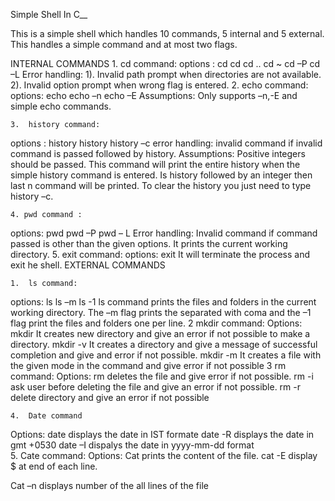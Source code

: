 Simple Shell In C__

This is a simple shell which handles 10 commands, 5 internal and 5 external. This handles a simple command and at most two flags.

INTERNAL COMMANDS
    1. cd command: 
options : cd <filename>
	      cd
	      cd ..
	      cd ~
		      cd –P <filename>
		      cd –L <filename>
Error handling: 1). Invalid path prompt when directories are not available.
			2). Invalid option prompt when wrong flag is entered.
    2. echo command:
options:  echo <string>
		     echo –n <string>
		     echo –E <string>
	Assumptions: Only supports –n,-E and simple echo commands.

    3.  history command:
options : history
	     history <integer number>
	     history –c
error handling: invalid command if invalid command is passed followed by history.
Assumptions: Positive integers should be passed.
	This command will print the entire history when the simple history command is entered. Is history followed by an integer then last n command will be printed. To clear the history you just need to type history –c.

    4. pwd command :
options: pwd
	     pwd –P
	     pwd – L
Error handling: Invalid command if command passed is other than the given options.
It prints the current working directory.
    5. exit command: 
options: exit
It will terminate the process and exit he shell.
EXTERNAL COMMANDS

    1.  ls command:
options: ls
	   ls –m
	  ls -1
ls command prints the files and folders in the current working directory. The –m flag prints the separated with coma and the –1 flag print the files and folders one per line.
2 mkdir command: 
Options: mkdir <directory name> It creates new directory and give an error if not possible to make a directory.
mkdir -v <directoryname> It creates a directory and give a message of successful completion and give and error if not possible.
mkdir -m <file mode> <directoryname> It creates a file with the given mode in the command and give error if not possible
3 rm command: 
Options:
          rm <filename> deletes the file and give error if not possible.
          rm -i <filename> ask user before deleting the file and give an error if not possible.
          rm -r <directoryname> delete directory and give an error if not possible

    4.  Date command
Options: date displays the date in IST formate
date -R displays the date in gmt +0530
date –I dispalys the date in yyyy-mm-dd format  
    5. Cate command:
Options:
Cat <filename>prints the content of the file.
cat -E <filename> display $ at end of each line.

Cat –n <filename> displays number of the all lines of the file

